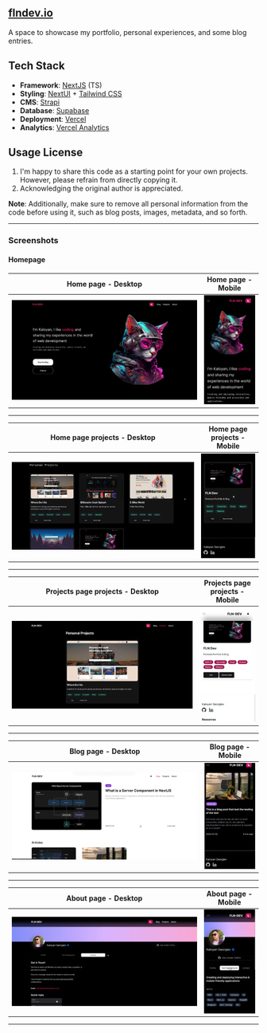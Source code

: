 ## [flndev.io](https://flndev.io/)

A space to showcase my portfolio, personal experiences, and some blog entries.

## Tech Stack

- **Framework**: [NextJS](https://nextjs.org/) (TS)
- **Styling**: [NextUI](https://nextui.org/) + [Tailwind CSS](https://tailwindcss.com/)
- **CMS**: [Strapi](https://strapi.io/)
- **Database**: [Supabase](https://supabase.com/)
- **Deployment**: [Vercel](https://vercel.com/)
- **Analytics**: [Vercel Analytics](https://vercel.com/analytics)

## Usage License

1. I'm happy to share this code as a starting point for your own projects. However, please refrain from directly copying it.
2. Acknowledging the original author is appreciated.

**Note**: Additionally, make sure to remove all personal information from the code before using it, such as blog posts, images, metadata, and so forth.

---

### Screenshots

#### Homepage

|         Home page - Desktop         |         Home page - Mobile         |
| :---------------------------------: | :--------------------------------: |
| ![](./screenshots/home-desktop.png) | ![](./screenshots/home-mobile.png) |

---

|         Home page projects - Desktop         |       Home page projects - Mobile        |
| :------------------------------------------: | :--------------------------------------: |
| ![](./screenshots/home-projects-desktop.png) | ![](./screenshots/home-projects1-mobile.png) |

---

|    Projects page projects - Desktop     |    Projects page projects - Mobile     |
| :-------------------------------------: | :------------------------------------: |
| ![](./screenshots/projects-desktop.png) | ![](./screenshots/projects-mobile.png) |

---

|         Blog page - Desktop         |         Blog page - Mobile         |
| :---------------------------------: | :--------------------------------: |
| ![](./screenshots/blog-desktop.png) | ![](./screenshots/blog-mobile.png) |

---

|         About page - Desktop         |         About page - Mobile         |
| :----------------------------------: | :---------------------------------: |
| ![](./screenshots/about-desktop.png) | ![](./screenshots/about-mobile.png) |

---

